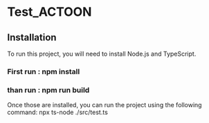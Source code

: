 # Test_ACTOON
## Installation
To run this project, you will need to install Node.js and TypeScript.
### First run : npm install
### than run : npm run build
Once those are installed, you can run the project using the following command:
npx ts-node ./src/test.ts
